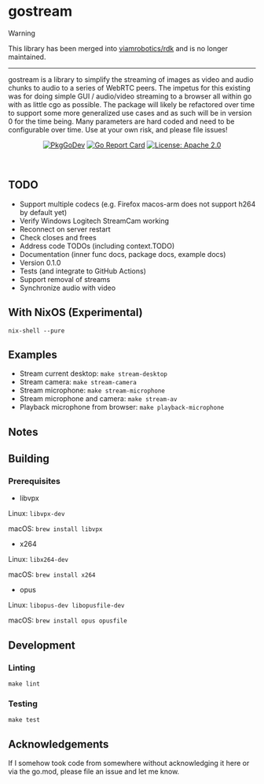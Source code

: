# gostream

> [!WARNING]  
> This library has been merged into [viamrobotics/rdk](https://github.com/viamrobotics/rdk/tree/62a90bf97859d77343c49be628acfd02d1a30758/gostream) and is no longer maintained.

---
gostream is a library to simplify the streaming of images as video and audio chunks to audio to a series of WebRTC peers. The impetus for this existing was for doing simple GUI / audio/video streaming to a browser all within go with as little cgo as possible. The package will likely be refactored over time to support some more generalized use cases and as such will be in version 0 for the time being. Many parameters are hard coded and need to be configurable over time. Use at your own risk, and please file issues!

<p align="center">
  <a href="https://pkg.go.dev/github.com/viamrobotics/gostream"><img src="https://pkg.go.dev/badge/github.com/viamrobotics/gostream" alt="PkgGoDev"></a>
  <a href="https://goreportcard.com/report/github.com/viamrobotics/gostream"><img src="https://goreportcard.com/badge/github.com/viamrobotics/gostream" alt="Go Report Card"></a>
  <a href="LICENSE"><img src="https://img.shields.io/badge/license-Apache_2.0-blue" alt="License: Apache 2.0"></a>
</p>
<br>

## TODO

- Support multiple codecs (e.g. Firefox macos-arm does not support h264 by default yet)
- Verify Windows Logitech StreamCam working
- Reconnect on server restart
- Check closes and frees
- Address code TODOs (including context.TODO)
- Documentation (inner func docs, package docs, example docs)
- Version 0.1.0
- Tests (and integrate to GitHub Actions)
- Support removal of streams
- Synchronize audio with video

## With NixOS (Experimental)

`nix-shell --pure`

## Examples

* Stream current desktop: `make stream-desktop`
* Stream camera: `make stream-camera`
* Stream microphone: `make stream-microphone`
* Stream microphone and camera: `make stream-av`
* Playback microphone from browser: `make playback-microphone`

## Notes

## Building

### Prerequisites

* libvpx

Linux: `libvpx-dev`

macOS: `brew install libvpx`

* x264

Linux: `libx264-dev`

macOS: `brew install x264`

* opus

Linux: `libopus-dev libopusfile-dev`

macOS: `brew install opus opusfile`


## Development

### Linting

```
make lint
```

### Testing

```
make test
```

## Acknowledgements

If I somehow took code from somewhere without acknowledging it here or via the go.mod, please file an issue and let me know.
